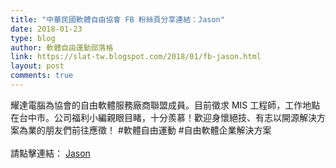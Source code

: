 ```yaml
---
title: "中華民國軟體自由協會 FB 粉絲頁分享連結：Jason"
date: 2018-01-23
type: blog
author: 軟體自由運動部落格
link: https://slat-tw.blogspot.com/2018/01/fb-jason.html
layout: post
comments: true
---
```


耀達電腦為協會的自由軟體服務廠商聯盟成員。目前徵求 MIS 工程師，工作地點在台中市。公司福利小編親眼目睹，十分羨慕！歡迎身懷絕技、有志以開源解決方案為業的朋友們前往應徵！ #軟體自由運動 #自由軟體企業解決方案<br /><br />請點擊連結： <a href="https://m.104.com.tw/job/4nhy0?jobsource=m104" target="_blank">Jason</a><br />